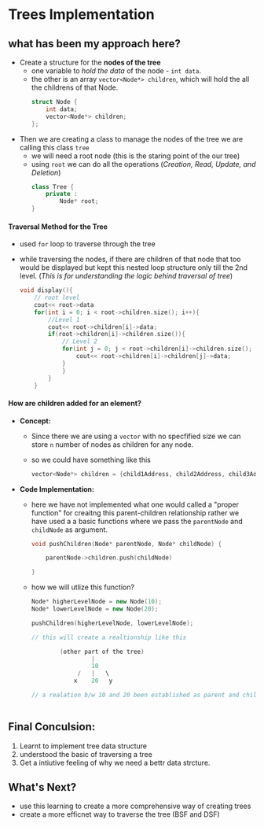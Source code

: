 # Trees Implementation

## what has been my approach here?
- Create a structure for the <b>nodes of the tree</b>
    - one variable to <i>hold the data</i> of the node - `int data`.
    - the other is an array `vector<Node*> children`, which will hold the all the childrens of that Node.
        ```cpp
        struct Node { 
            int data;
            vector<Node*> children;
        };
- Then we are creating a class to manage the nodes of the tree we are calling this class `tree`
    - we will need a root node (this is the staring point of the our tree)
    - using `root` we can do all the operations (<i>Creation, Read, Update, and Deletion</i>)
        ```cpp
        class Tree {
            private : 
                Node* root;
        }

#### Traversal Method for the Tree

- used `for` loop to traverse through the tree
- while traversing the nodes, if there are children of that node that too would be displayed but kept this nested loop structure only till the 2nd level. (<i>This is for understanding the logic behind traversal of tree</i>)

    ``` cpp
    void display(){
        // root level
        cout<< root->data  
        for(int i = 0; i < root->children.size(); i++){
            //Level 1
            cout<< root->children[i]->data; 
            if(root->children[i]->children.size()){ 
                // Level 2
                for(int j = 0; j < root->children[i]->children.size(); j++){
                    cout<< root->children[i]->children[j]->data;
                }
                }
            }
        }

#### How are children added for an element?

- <b>Concept:</b>
    - Since there we are using a `vector` with no specfified size we can store `n` number of nodes as children for any node.

    - so we could have something like this 

        ``` cpp
        vector<Node*> children = {child1Address, child2Address, child3Address}
    
- <b>Code Implementation:</b>
    - here we have not implemented what one would called a "proper function" for creaitng this  parent-children relationship rather we have used a a basic functions where we pass the `parentNode` and `childNode` as argument.

        ``` cpp
        void pushChildren(Node* parentNode, Node* childNode) {

            parentNode->children.push(childNode)

        }
    - how we will utlize this function?
        ``` cpp
        Node* higherLevelNode = new Node(10);
        Node* lowerLevelNode = new Node(20);

        pushChildren(higherLevelNode, lowerLevelNode);

        // this will create a realtionship like this

                (other part of the tree)
                         |
                         10
                     /   |   \
                    x    20   y

        // a realation b/w 10 and 20 been established as parent and child respectively
                    

## Final Conculsion:

1. Learnt to implement tree data structure
2. understood the basic of traversing a tree
3. Get a intiutive feeling of why we need a bettr data strcture.

## What's Next?
 - use this learning to create a more comprehensive way of creating trees
 - create a more efficnet way to traverse the tree (BSF and DSF)



